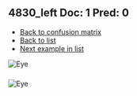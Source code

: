 ## 4830_left Doc: 1 Pred: 0
- [Back to confusion matrix](https://github.com/juliandewit/kaggle_retinopathy/blob/master/matrix.md)
- [Back to list](https://github.com/juliandewit/kaggle_retinopathy/blob/master/lists/10/list.md)
- [Next example in list](https://github.com/juliandewit/kaggle_retinopathy/blob/master/lists/10/48/4831_left.md)

![Eye](https://retinopaty.blob.core.windows.net/size1024/4830_left_1.jpeg)

### 

![Eye]()
